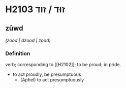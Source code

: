 # H2103 זוּד / זוד

## zûwd

_(zood | dzood | zood)_

### Definition

verb; corresponding to [[H2102]]; to be proud; in pride.

- to act proudly, be presumptuous
    - (Aphel) to act presumptuously

